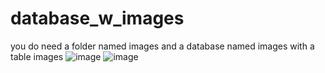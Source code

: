 # database_w_images

you do need a folder named images and a database named images with a table images
![image](https://user-images.githubusercontent.com/76125731/124628809-82b94d80-de89-11eb-9ebb-c01b98601c85.png)
![image](https://user-images.githubusercontent.com/76125731/124628833-88af2e80-de89-11eb-9e4e-2a2c95aaca41.png)
